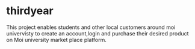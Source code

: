 # thirdyear
This project enables students and other local customers around moi univervisty to create an account,login and purchase their desired product on Moi university market place platform.
